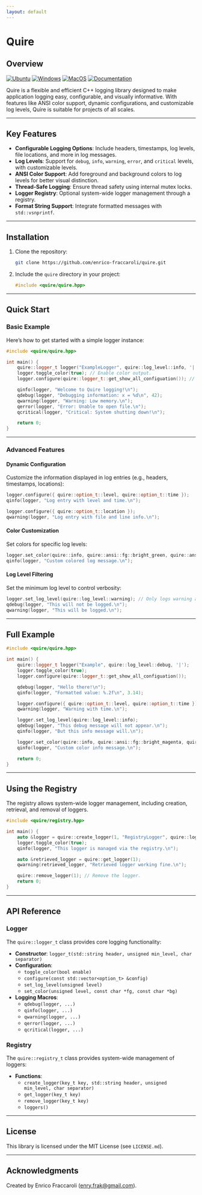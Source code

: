 ```yaml
---
layout: default
---
```


# Quire

## Overview

[![Ubuntu](https://github.com/Galfurian/quire/actions/workflows/ubuntu.yml/badge.svg)](https://github.com/Galfurian/quire/actions/workflows/ubuntu.yml)
[![Windows](https://github.com/Galfurian/quire/actions/workflows/windows.yml/badge.svg)](https://github.com/Galfurian/quire/actions/workflows/windows.yml)
[![MacOS](https://github.com/Galfurian/quire/actions/workflows/macos.yml/badge.svg)](https://github.com/Galfurian/quire/actions/workflows/macos.yml)
[![Documentation](https://github.com/Galfurian/quire/actions/workflows/documentation.yml/badge.svg)](https://github.com/Galfurian/quire/actions/workflows/documentation.yml)

Quire is a flexible and efficient C++ logging library designed to make
application logging easy, configurable, and visually informative. With features
like ANSI color support, dynamic configurations, and customizable log levels,
Quire is suitable for projects of all scales.

---

## **Key Features**

- **Configurable Logging Options**: Include headers, timestamps, log levels, file locations, and more in log messages.
- **Log Levels**: Support for `debug`, `info`, `warning`, `error`, and `critical` levels, with customizable levels.
- **ANSI Color Support**: Add foreground and background colors to log levels for better visual distinction.
- **Thread-Safe Logging**: Ensure thread safety using internal mutex locks.
- **Logger Registry**: Optional system-wide logger management through a registry.
- **Format String Support**: Integrate formatted messages with `std::vsnprintf`.

---

## **Installation**

1. Clone the repository:

   ```bash
   git clone https://github.com/enrico-fraccaroli/quire.git
   ```

2. Include the `quire` directory in your project:

   ```cpp
   #include <quire/quire.hpp>
   ```

---

## **Quick Start**

### **Basic Example**

Here’s how to get started with a simple logger instance:

```cpp
#include <quire/quire.hpp>

int main() {
    quire::logger_t logger("ExampleLogger", quire::log_level::info, '|');
    logger.toggle_color(true); // Enable color output.
    logger.configure(quire::logger_t::get_show_all_configuation()); // Show all log details.

    qinfo(logger, "Welcome to Quire logging!\n");
    qdebug(logger, "Debugging information: x = %d\n", 42);
    qwarning(logger, "Warning: Low memory.\n");
    qerror(logger, "Error: Unable to open file.\n");
    qcritical(logger, "Critical: System shutting down!\n");

    return 0;
}
```

---

### **Advanced Features**

#### **Dynamic Configuration**

Customize the information displayed in log entries (e.g., headers, timestamps, locations):

```cpp
logger.configure({ quire::option_t::level, quire::option_t::time });
qinfo(logger, "Log entry with level and time.\n");

logger.configure({ quire::option_t::location });
qwarning(logger, "Log entry with file and line info.\n");
```

#### **Color Customization**

Set colors for specific log levels:

```cpp
logger.set_color(quire::info, quire::ansi::fg::bright_green, quire::ansi::bg::black);
qinfo(logger, "Custom colored log message.\n");
```

#### **Log Level Filtering**

Set the minimum log level to control verbosity:

```cpp
logger.set_log_level(quire::log_level::warning); // Only logs warning and above.
qdebug(logger, "This will not be logged.\n");
qwarning(logger, "This will be logged.\n");
```

---

## **Full Example**

```cpp
#include <quire/quire.hpp>

int main() {
    quire::logger_t logger("Example", quire::log_level::debug, '|');
    logger.toggle_color(true);
    logger.configure(quire::logger_t::get_show_all_configuation());

    qdebug(logger, "Hello there!\n");
    qinfo(logger, "Formatted value: %.2f\n", 3.14);

    logger.configure({ quire::option_t::level, quire::option_t::time });
    qwarning(logger, "Warning with time.\n");

    logger.set_log_level(quire::log_level::info);
    qdebug(logger, "This debug message will not appear.\n");
    qinfo(logger, "But this info message will.\n");

    logger.set_color(quire::info, quire::ansi::fg::bright_magenta, quire::ansi::bg::white);
    qinfo(logger, "Custom color info message.\n");

    return 0;
}
```

---

## **Using the Registry**

The registry allows system-wide logger management, including creation, retrieval, and removal of loggers.

```cpp
#include <quire/registry.hpp>

int main() {
    auto &logger = quire::create_logger(1, "RegistryLogger", quire::log_level::debug, '|');
    logger.toggle_color(true);
    qinfo(logger, "This logger is managed via the registry.\n");

    auto &retrieved_logger = quire::get_logger(1);
    qwarning(retrieved_logger, "Retrieved logger working fine.\n");

    quire::remove_logger(1); // Remove the logger.
    return 0;
}
```

---

## **API Reference**

### **Logger**

The `quire::logger_t` class provides core logging functionality:

- **Constructor**: `logger_t(std::string header, unsigned min_level, char separator)`
- **Configuration**:
  - `toggle_color(bool enable)`
  - `configure(const std::vector<option_t> &config)`
  - `set_log_level(unsigned level)`
  - `set_color(unsigned level, const char *fg, const char *bg)`
- **Logging Macros**:
  - `qdebug(logger, ...)`
  - `qinfo(logger, ...)`
  - `qwarning(logger, ...)`
  - `qerror(logger, ...)`
  - `qcritical(logger, ...)`

### **Registry**

The `quire::registry_t` class provides system-wide management of loggers:

- **Functions**:
  - `create_logger(key_t key, std::string header, unsigned min_level, char separator)`
  - `get_logger(key_t key)`
  - `remove_logger(key_t key)`
  - `loggers()`

---

## **License**

This library is licensed under the MIT License (see `LICENSE.md`).

---

## **Acknowledgments**

Created by Enrico Fraccaroli (<enry.frak@gmail.com>).
